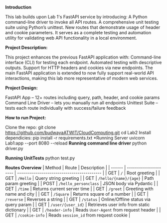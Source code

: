 **Introduction**



This lab builds upon Lab 1's FastAPI service by introducing:
A Python command-line driver to invoke all API routes.
A comprehensive unit testing suite using Python’s unittest.
New routes that demonstrate usage of header and cookie parameters.
It serves as a complete testing and automation utility for validating web API functionality in a local environment.

**Project Description:**



This project enhances the previous FastAPI application with:
Command-line interface (CLI) for testing each endpoint.
Automated testing with descriptive outputs.
Support for HTTP headers and cookies via new endpoints.
The main FastAPI application is extended to now fully support real-world API interactions, making this lab more representative of modern web services.

**Project Design:**



FastAPI App – 12+ routes including query, path, header, and cookie params
Command Line Driver – lets you manually run all endpoints
Unittest Suite – tests each route individually with success/failure feedback

**How to run Project:**




Clone the repo: git clone https://github.com/budwayaATWIT/CloudComputing.git cd Lab2
Install dependicies: pip install -r requirements.txt
*Running Server uvicorn Lab1:app --port 8080 --reload
**Running command line driver**
python driver.py

**Running UnitTests**
python test.py


**Routes Overview**
| Method | Route                 | Description                                |
| ------ | --------------------- | ------------------------------------------ |
| GET    | `/`                   | Root greeting                              |
| GET    | `/Hello`              | Query string greeting                      |
| GET    | `/hello/{name}/{age}` | Path param greeting                        |
| POST   | `/hello_personclass`  | JSON body via Pydantic                     |
| GET    | `/time`               | Returns current server time                |
| GET    | `/greet`              | Greeting with name and city                |
| GET    | `/Square`             | Returns square of a number                 |
| GET    | `/reverse`            | Reverses a string                          |
| GET    | `/status`             | Online/Offline status via query param      |
| GET    | `/user/{user_id}`     | Retrieves user info from static dictionary |
| GET    | `/header-info`        | Reads `User-Agent` from request header     |
| GET    | `/cookie-info`        | Reads `session_id` from request cookie     |
